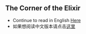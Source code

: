 ## The Corner of the Elixir

- Continue to read in English [Here](https://keepzen.github.io/the-corner-of-elixir/en/)
- 如果想阅读中文版本请点击[这里](https://keepzen.github.io/the-corner-of-elixir/cn/)
